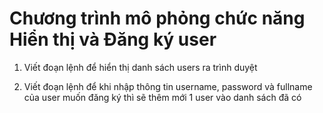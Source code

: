 # Chương trình mô phỏng chức năng Hiển thị và Đăng ký user

1. Viết đoạn lệnh để hiển thị danh sách users ra trình duyệt

2. Viết đoạn lệnh để khi nhập thông tin username, password và fullname của user muốn đăng ký
thì sẽ thêm mới 1 user vào danh sách đã có
